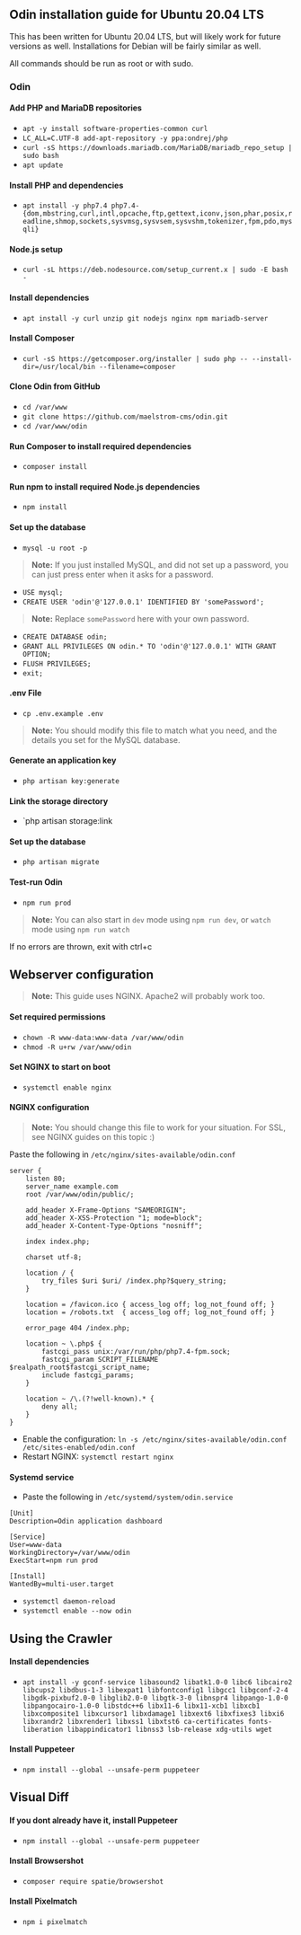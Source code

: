 ## Odin installation guide for Ubuntu 20.04 LTS

This has been written for Ubuntu 20.04 LTS, but will likely work for future versions as well.
Installations for Debian will be fairly similar as well.

All commands should be run as root or with sudo.

### Odin
#### Add PHP and MariaDB repositories
- `apt -y install software-properties-common curl`
- `LC_ALL=C.UTF-8 add-apt-repository -y ppa:ondrej/php`
- `curl -sS https://downloads.mariadb.com/MariaDB/mariadb_repo_setup | sudo bash`
- `apt update`

#### Install PHP and dependencies
- `apt install -y php7.4 php7.4-{dom,mbstring,curl,intl,opcache,ftp,gettext,iconv,json,phar,posix,readline,shmop,sockets,sysvmsg,sysvsem,sysvshm,tokenizer,fpm,pdo,mysqli}`

#### Node.js setup
- `curl -sL https://deb.nodesource.com/setup_current.x | sudo -E bash -`

#### Install dependencies
- `apt install -y curl unzip git nodejs nginx npm mariadb-server`

#### Install Composer
- `curl -sS https://getcomposer.org/installer | sudo php -- --install-dir=/usr/local/bin --filename=composer`

#### Clone Odin from GitHub
- `cd /var/www`
- `git clone https://github.com/maelstrom-cms/odin.git`
- `cd /var/www/odin`

#### Run Composer to install required dependencies
- `composer install`

#### Run npm to install required Node.js dependencies
- `npm install`

#### Set up the database
- `mysql -u root -p`

> **Note:** If you just installed MySQL, and did not set up a password, you can just press enter when it asks for a password.

- `USE mysql;`
- `CREATE USER 'odin'@'127.0.0.1' IDENTIFIED BY 'somePassword';`

> **Note:** Replace `somePassword` here with your own password.

- `CREATE DATABASE odin;`
- `GRANT ALL PRIVILEGES ON odin.* TO 'odin'@'127.0.0.1' WITH GRANT OPTION;`
- `FLUSH PRIVILEGES;`
- `exit;`

#### .env File
- `cp .env.example .env`

> **Note:** You should modify this file to match what you need, and the details you set for the MySQL database.

#### Generate an application key
- `php artisan key:generate`

#### Link the storage directory
- `php artisan storage:link

#### Set up the database
- `php artisan migrate`

#### Test-run Odin
- `npm run prod`

> **Note:** You can also start in `dev` mode using `npm run dev`, or `watch` mode using `npm run watch`

If no errors are thrown, exit with ctrl+c

## Webserver configuration

> **Note:** This guide uses NGINX. Apache2 will probably work too.

#### Set required permissions
- `chown -R www-data:www-data /var/www/odin`
- `chmod -R u+rw /var/www/odin`

#### Set NGINX to start on boot
- `systemctl enable nginx`

#### NGINX configuration


> **Note:** You should change this file to work for your situation. For SSL, see NGINX guides on this topic :)  

Paste the following in `/etc/nginx/sites-available/odin.conf`

```
server {
    listen 80;
    server_name example.com
    root /var/www/odin/public/;

    add_header X-Frame-Options "SAMEORIGIN";
    add_header X-XSS-Protection "1; mode=block";
    add_header X-Content-Type-Options "nosniff";

    index index.php;

    charset utf-8;

    location / {
        try_files $uri $uri/ /index.php?$query_string;
    }

    location = /favicon.ico { access_log off; log_not_found off; }
    location = /robots.txt  { access_log off; log_not_found off; }

    error_page 404 /index.php;

    location ~ \.php$ {
        fastcgi_pass unix:/var/run/php/php7.4-fpm.sock;
        fastcgi_param SCRIPT_FILENAME $realpath_root$fastcgi_script_name;
        include fastcgi_params;
    }

    location ~ /\.(?!well-known).* {
        deny all;
    }
}

```
- Enable the configuration: `ln -s /etc/nginx/sites-available/odin.conf /etc/sites-enabled/odin.conf`
- Restart NGINX: `systemctl restart nginx`

#### Systemd service
- Paste the following in `/etc/systemd/system/odin.service`

```
[Unit]
Description=Odin application dashboard

[Service]
User=www-data
WorkingDirectory=/var/www/odin
ExecStart=npm run prod

[Install]
WantedBy=multi-user.target
```

- `systemctl daemon-reload`
- `systemctl enable --now odin`

## Using the Crawler

#### Install dependencies
- `apt install -y gconf-service libasound2 libatk1.0-0 libc6 libcairo2 libcups2 libdbus-1-3 libexpat1 libfontconfig1 libgcc1 libgconf-2-4 libgdk-pixbuf2.0-0 libglib2.0-0 libgtk-3-0 libnspr4 libpango-1.0-0 libpangocairo-1.0-0 libstdc++6 libx11-6 libx11-xcb1 libxcb1 libxcomposite1 libxcursor1 libxdamage1 libxext6 libxfixes3 libxi6 libxrandr2 libxrender1 libxss1 libxtst6 ca-certificates fonts-liberation libappindicator1 libnss3 lsb-release xdg-utils wget`

#### Install Puppeteer
- `npm install --global --unsafe-perm puppeteer`

## Visual Diff

#### If you dont already have it, install Puppeteer
- `npm install --global --unsafe-perm puppeteer`

#### Install Browsershot
- `composer require spatie/browsershot`

#### Install Pixelmatch
- `npm i pixelmatch`
